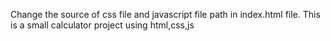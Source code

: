 Change the source of css file and javascript file path in index.html file.
This is a small calculator project using html,css,js
